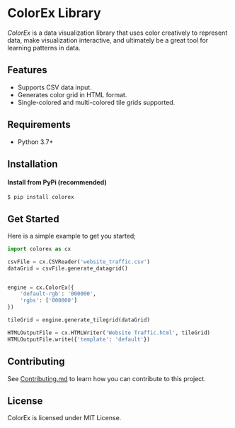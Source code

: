 # ColorEx Library

*ColorEx* is a data visualization library that uses color creatively to represent data, make visualization interactive, and ultimately be a great tool for learning patterns in data.

## Features

- Supports CSV data input.
- Generates color grid in HTML format.
- Single-colored and multi-colored tile grids supported.


## Requirements

- Python 3.7+

## Installation

#### Install from PyPi (recommended)

```shell
$ pip install colorex
```



## Get Started

Here is a simple example to get you started;

```python
import colorex as cx

csvFile = cx.CSVReader('website_traffic.csv')
dataGrid = csvFile.generate_datagrid()


engine = cx.ColorEx({
    'default-rgb': '000000',
    'rgbs': ['000000']
})

tileGrid = engine.generate_tilegrid(dataGrid)

HTMLOutputFile = cx.HTMLWriter('Website Traffic.html', tileGrid)
HTMLOutputFile.write({'template': 'default'})

```



## Contributing

See [Contributing.md](CONTRIBUTING.md) to learn how you can contribute to this project.

## License

ColorEx is licensed under MIT License.